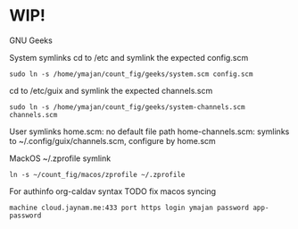 # WIP!

GNU Geeks

System symlinks
cd to /etc and symlink the expected config.scm
```
sudo ln -s /home/ymajan/count_fig/geeks/system.scm config.scm
```

cd to /etc/guix and symlink the expected channels.scm
```
sudo ln -s /home/ymajan/count_fig/geeks/system-channels.scm channels.scm
```

User symlinks
home.scm: no default file path
home-channels.scm: symlinks to ~/.config/guix/channels.scm, configure by home.scm


MackOS
~/.zprofile symlink
```
ln -s ~/count_fig/macos/zprofile ~/.zprofile
```

For authinfo org-caldav syntax
TODO fix macos syncing

```
machine cloud.jaynam.me:433 port https login ymajan password app-password
```


